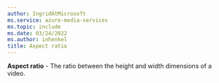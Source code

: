 ```yaml
---
author: IngridAtMicrosoft
ms.service: azure-media-services
ms.topic: include
ms.date: 03/24/2022
ms.author: inhenkel
title: Aspect ratio
---
```


**Aspect ratio** - The ratio between the height and width dimensions of a video.
